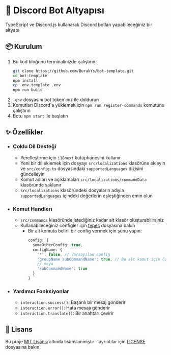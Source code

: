 # 🤖 Discord Bot Altyapısı

TypeScript ve Discord.js kullanarak Discord botları yapabileceğiniz bir altyapı

## 📦 Kurulum

1. Bu kod bloğunu terminalinizde çalıştırın:
    ```bash
    git clone https://github.com/BurakYs/bot-template.git
    cd bot-template
    npm install
    cp .env.template .env
    npm run build
    ```
2. `.env` dosyasını bot token'ınız ile doldurun
3. Komutları Discord'a yüklemek için `npm run register-commands` komutunu çalıştırın
4. Botu `npm start` ile başlatın

## ✨ Özellikler

- ### Çoklu Dil Desteği
    - Yerelleştirme için `i18next` kütüphanesini kullanır
    - Yeni bir dil eklemek için dosyayı `src/localizations` klasörüne ekleyin ve `src/config.ts` dosyasındaki `supportedLanguages` dizisini güncelleyin
    - Komut adları ve açıklamaları `src/localizations/commandData` klasöründe saklanır
    - `src/localizations` klasöründeki dosyaların adıyla `supportedLanguages` içindeki değerlerin eşleştiğinden emin olun

- ### Komut Handlerı
    - `src/commands` klasöründe istediğiniz kadar alt klasör oluşturabilirsiniz
    - Kullanabileceğiniz configler için [types](./src/types/index.ts#L12-L22) dosyasına bakın
        - Bir alt komuta belirli bir config vermek için şunu yapın:
          ```ts
          config: {
            someOtherConfig: true,
            configName: {
              '*': false, // Varsayılan config
              'groupName subCommandName': true, // Bu alt komut için özel config
              // veya
              'subCommandName': true
            }
          }
          ```

- ### Yardımcı Fonksiyonlar
    - `interaction.success()`: Başarılı bir mesaj gönderir
    - `interaction.error()`: Hata mesajı gönderir
    - `interaction.translate()`: Bir anahtarı çevirir

## 📝 Lisans

Bu proje [MIT Lisansı](./LICENSE) altında lisanslanmıştır - ayrıntılar için [LICENSE](./LICENSE) dosyasına bakın.